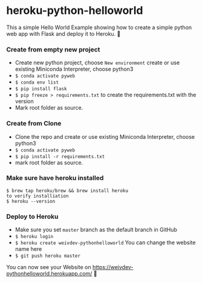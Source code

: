 # heroku-python-helloworld
This a simple Hello World Example showing how to create a simple python web app with Flask and deploy it to Heroku. 🙈

### Create from empty new project
- Create new python project, choose `New environment` create or use existing Miniconda Interpreter, choose python3
- `$ conda activate pyweb`
- `$ conda env list`
- `$ pip install flask` 
- `$ pip freeze > requirements.txt` to create the requirements.txt with the version 
- Mark root folder as source.


### Create from Clone
- Clone the repo and create or use existing Miniconda Interpreter, choose python3
- `$ conda activate pyweb`
- `$ pip install -r requirements.txt`
- mark root folder as source.

### Make sure have heroku installed
```
$ brew tap heroku/brew && brew install heroku
to verify installiation
$ heroku --version
```

### Deploy to Heroku
- Make sure you set `master` branch as the default branch in GitHub
- `$ heroku login`
- `$ heroku create weivdev-pythonhelloworld` You can change the website name here 
- `$ git push heroku master`

You can now see your Website on https://weivdev-pythonhelloworld.herokuapp.com/ 🙋
 
